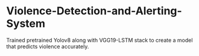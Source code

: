 # Violence-Detection-and-Alerting-System
Trained pretrained Yolov8 along with VGG19-LSTM stack to create a model that predicts violence accurately. 
